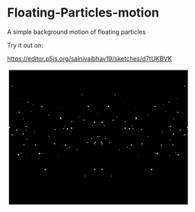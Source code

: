 # Floating-Particles-motion
A simple background motion of floating particles

Try it out on: 

https://editor.p5js.org/sainivaibhav19/sketches/d7tUKBVK

![](https://github.com/VaibhavSaini19/Floating-Particles-motion/blob/master/points.gif)
